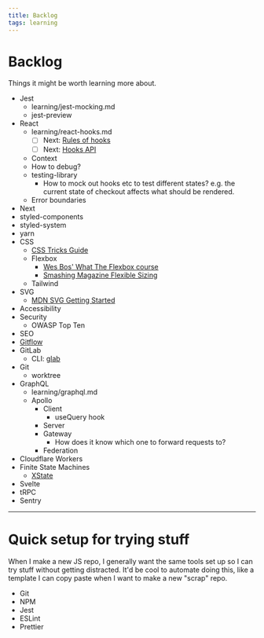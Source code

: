 ```yaml
---
title: Backlog
tags: learning
---
```

# Backlog

Things it might be worth learning more about.

- Jest
  - learning/jest-mocking.md
  - jest-preview
- React
  - learning/react-hooks.md
    - [ ] Next: [Rules of hooks](https://reactjs.org/docs/hooks-rules.html)
    - [ ] Next: [Hooks API](https://reactjs.org/docs/hooks-reference.html)
  - Context
  - How to debug?
  - testing-library
    - How to mock out hooks etc to test different states? e.g. the current state of checkout affects what should be rendered.
  - Error boundaries
- Next
- styled-components
- styled-system
- yarn
- CSS
  - [CSS Tricks Guide](https://css-tricks.com/snippets/css/a-guide-to-flexbox/)
  - Flexbox
    - [Wes Bos' What The Flexbox course](flexbox.io)
    - [Smashing Magazine Flexible Sizing](https://www.smashingmagazine.com/2018/09/flexbox-sizing-flexible-box/)
  - Tailwind
- SVG
  - [MDN SVG Getting Started](https://developer.mozilla.org/en-US/docs/Web/SVG/Tutorial/Getting_Started)
- Accessibility
- Security
  - OWASP Top Ten
- SEO
- [Gitflow](https://www.atlassian.com/git/tutorials/comparing-workflows/gitflow-workflow)
- GitLab
  - CLI: [glab](https://dev.to/profclems/take-gitlab-to-the-command-line-1ccl)
- Git
  - worktree
- GraphQL
  - learning/graphql.md
  - Apollo
    - Client
      - useQuery hook
    - Server
    - Gateway
      - How does it know which one to forward requests to?
    - Federation
- Cloudflare Workers
- Finite State Machines
  - [XState](https://xstate.js.org/docs/)
- Svelte
- tRPC
- Sentry

---

# Quick setup for trying stuff

When I make a new JS repo, I generally want the same tools set up so I can try stuff without getting distracted. It'd be cool to automate doing this, like a template I can copy paste when I want to make a new "scrap" repo.

- Git
- NPM
- Jest
- ESLint
- Prettier
